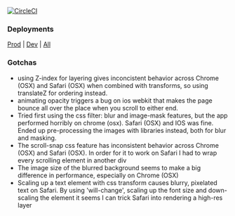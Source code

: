 [![CircleCI](https://circleci.com/gh/the-lost-souls/tls-home/tree/master.svg?style=svg)](https://circleci.com/gh/the-lost-souls/workflows/tls-home)


### Deployments
[Prod](https://the-lost-souls.github.io/) | 
[Dev](https://the-lost-souls.github.io/versions/latest) | 
[All](https://github.com/the-lost-souls/the-lost-souls.github.io/blob/master/versions/versions.md)

### Gotchas
- using Z-index for layering gives inconcistent behavior across Chrome (OSX) and Safari (OSX) when combined with transforms, so using translateZ for ordering instead.
- animating opacity triggers a bug on ios webkit that makes the page bounce all over the place when you scroll to either end.
- Tried first using the css filter: blur and image-mask features, but the app performed horribly on chrome (osx). Safari (OSX) and IOS was fine. Ended up pre-processing the images with libraries instead, both for blur and masking.
- The scroll-snap css feature has inconsistent behavior across Chrome (OSX) and Safari (OSX). In order for it to work on Safari I had to wrap every scrolling element in another div
- The image size of the blurred background seems to make a big difference in performance, especially on Chrome (OSX)
- Scaling up a text element with css transform causes blurry, pixelated text on Safari. By using 'will-change',
scaling up the font size and down-scaling the element it seems I can trick Safari into rendering a high-res layer
